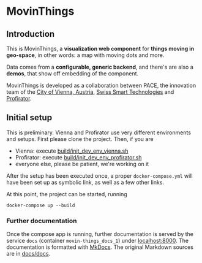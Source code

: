 # MovinThings

## Introduction

This is MovinThings, a __visualization
web component__ for __things moving in geo-space__, in other
words: a map with moving dots and more.

Data comes from a __configurable, generic backend__, and
there's are also a __demos__, that show off embedding
of the component.

MovinThings is developed as a collaboration between PACE,
the innovation team of the [City of Vienna, Austria](https://www.wien.gv.at/), 
[Swiss Smart Technologies](https://swiss-smart.tech) and 
[Profirator](https://profirator.fi).

## Initial setup

This is preliminary. Vienna and Profirator use very different 
environments and setups. First please clone the project. 
Then, if you are

* Vienna: execute [build/init_dev_env_vienna.sh](./build/init_dev_env_vienna.sh)
* Profirator: execute [build/init_dev_env_profirator.sh](./build/init_dev_env_profirator.sh)
* everyone else, please be patient, we're working on it

After the setup has been executed once, a proper
`docker-compose.yml` will have been set up as symbolic link,
as well as a few other links.

At this point, the project can be started, running 

```
docker-compose up --build
```

### Further documentation

Once the compose app is running, further documentation is 
served by the service `docs` (container `movin-things_docs_1`)
under [localhost:8000](http://localhost:8000). The documentation
is formatted with [MkDocs](https://www.mkdocs.org). The original
Markdown sources are in [docs/docs](./docs/docs).